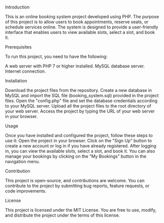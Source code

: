 Introduction

This is an online booking system project developed using PHP. The purpose of this project is to allow users to book appointments, reserve seats, or schedule services online. The system is designed to provide a user-friendly interface that enables users to view available slots, select a slot, and book it.

Prerequisites

To run this project, you need to have the following:

A web server with PHP 7 or higher installed.
MySQL database server.
Internet connection.

Installation

Download the project files from the repository.
Create a new database in MySQL and import the SQL file (booking_system.sql) provided in the project files.
Open the "config.php" file and set the database credentials according to your MySQL server.
Upload all the project files to the root directory of your web server.
Access the project by typing the URL of your web server in your browser.


Usage

Once you have installed and configured the project, follow these steps to use it:
Open the project in your browser.
Click on the "Sign Up" button to create a new account or log in if you have already registered.
After logging in, you can view the available slots, select a slot, and book it.
You can also manage your bookings by clicking on the "My Bookings" button in the navigation menu.

Contribution

This project is open-source, and contributions are welcome. You can contribute to the project by submitting bug reports, feature requests, or code improvements.

License

This project is licensed under the MIT License. You are free to use, modify, and distribute the project under the terms of this license.
